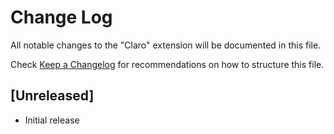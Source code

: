 # Change Log

All notable changes to the "Claro" extension will be documented in this file.

Check [Keep a Changelog](http://keepachangelog.com/) for recommendations on how to structure this file.

## [Unreleased]

- Initial release
